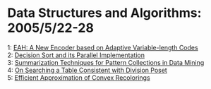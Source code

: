 # Data Structures and Algorithms: 2005/5/22-28  
1: [EAH: A New Encoder based on Adaptive Variable-length Codes](https://doi.org/10.48550/arXiv.cs/0505061)  
2: [Decision Sort and its Parallel Implementation](https://doi.org/10.48550/arXiv.cs/0505066)  
3: [Summarization Techniques for Pattern Collections in Data Mining](https://doi.org/10.48550/arXiv.cs/0505071)  
4: [On Searching a Table Consistent with Division Poset](https://doi.org/10.48550/arXiv.cs/0505075)  
5: [Efficient Approximation of Convex Recolorings](https://doi.org/10.48550/arXiv.cs/0505077)  